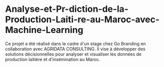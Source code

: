 # Analyse-et-Pr-diction-de-la-Production-Laiti-re-au-Maroc-avec-Machine-Learning
Ce projet a été réalisé dans le cadre d'un stage chez Go Branding en collaboration avec AGRIDATA CONSULTING. Il vise à développer des solutions décisionnelles pour analyser et visualiser les données de production laitière et d'insémination au Maroc.
